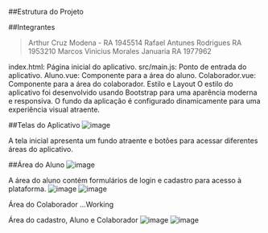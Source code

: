 ##Estrutura do Projeto

##Integrantes
>Arthur Cruz Modena - RA 1945514
>Rafael Antunes Rodrigues RA 1953210
>Marcos Vinicius Morales Januaria RA 1977962

index.html: Página inicial do aplicativo.
src/main.js: Ponto de entrada do aplicativo.
Aluno.vue: Componente para a área do aluno.
Colaborador.vue: Componente para a área do colaborador.
Estilo e Layout
O estilo do aplicativo foi desenvolvido usando Bootstrap para uma aparência moderna e responsiva. O fundo da aplicação é configurado dinamicamente para uma experiência visual atraente.

##Telas do Aplicativo
![image](https://github.com/RafaelAntunesRodrigues/GraduacaoDev/assets/143464382/b9fe6c4a-bb0e-45e7-b990-2b2b7b478dc2)

A tela inicial apresenta um fundo atraente e botões para acessar diferentes áreas do aplicativo.

##Área do Aluno
![image](https://github.com/RafaelAntunesRodrigues/GraduacaoDev/assets/143464382/3672d4da-2898-417c-8aad-1f36fce54f50)

A área do aluno contém formulários de login e cadastro para acesso à plataforma.
![image](https://github.com/RafaelAntunesRodrigues/GraduacaoDev/assets/143464382/eaf0fb64-1556-43f7-b8d7-9b61c0619013)
![image](https://github.com/RafaelAntunesRodrigues/GraduacaoDev/assets/143464382/533626d7-5ad3-49d0-87c5-6ed1334c55e8)

Área do Colaborador
...Working

Área do cadastro, Aluno e Colaborador
![image](https://github.com/RafaelAntunesRodrigues/GraduacaoDev/assets/143464382/c1a1143f-6630-4adc-9617-fad25f2c74b2)
![image](https://github.com/RafaelAntunesRodrigues/GraduacaoDev/assets/143464382/56266ba5-3186-400d-b0ba-fe107bd8a10c)


